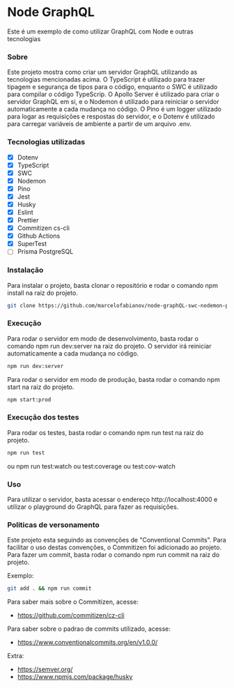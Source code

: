 # Node GraphQL

Este é um exemplo de como utilizar GraphQL com Node e outras tecnologias

### Sobre

Este projeto mostra como criar um servidor GraphQL utilizando as tecnologias mencionadas acima. O TypeScript é utilizado para trazer tipagem e segurança de tipos para o código, enquanto o SWC é utilizado para compilar o código TypeScrip. O Apollo Server é utilizado para criar o servidor GraphQL em si, e o Nodemon é utilizado para reiniciar o servidor automaticamente a cada mudança no código. O Pino é um logger utilizado para logar as requisições e respostas do servidor, e o Dotenv é utilizado para carregar variáveis de ambiente a partir de um arquivo .env.

### Tecnologias utilizadas

- [x] Dotenv
- [x] TypeScript
- [x] SWC
- [x] Nodemon
- [x] Pino
- [x] Jest
- [x] Husky
- [x] Eslint
- [x] Prettier
- [x] Commitizen cs-cli
- [x] Github Actions
- [x] SuperTest
- [ ] Prisma PostgreSQL

### Instalação

Para instalar o projeto, basta clonar o repositório e rodar o comando npm install na raiz do projeto.

```bash
git clone https://github.com/marcelofabianov/node-graphQL-swc-nodemon-pino && npm install
```

### Execução

Para rodar o servidor em modo de desenvolvimento, basta rodar o comando npm run dev:server na raiz do projeto. O servidor irá reiniciar automaticamente a cada mudança no código.

```bash
npm run dev:server
```

Para rodar o servidor em modo de produção, basta rodar o comando npm start na raiz do projeto.

```bash
npm start:prod
```

### Execução dos testes

Para rodar os testes, basta rodar o comando npm run test na raiz do projeto.

```bash
npm run test
```

ou npm run test:watch ou test:coverage ou test:cov-watch

### Uso

Para utilizar o servidor, basta acessar o endereço http://localhost:4000 e utilizar o playground do GraphQL para fazer as requisições.

### Politicas de versonamento

Este projeto esta seguindo as convenções de "Conventional Commits". Para facilitar o uso destas convenções, o Commitizen foi adicionado ao projeto. Para fazer um commit, basta rodar o comando npm run commit na raiz do projeto.

Exemplo:

```bash
git add . && npm run commit
```

Para saber mais sobre o Commitizen, acesse:

- https://github.com/commitizen/cz-cli

Para saber sobre o padrao de commits utilizado, acesse:

- https://www.conventionalcommits.org/en/v1.0.0/

Extra:

- https://semver.org/
- https://www.npmjs.com/package/husky
